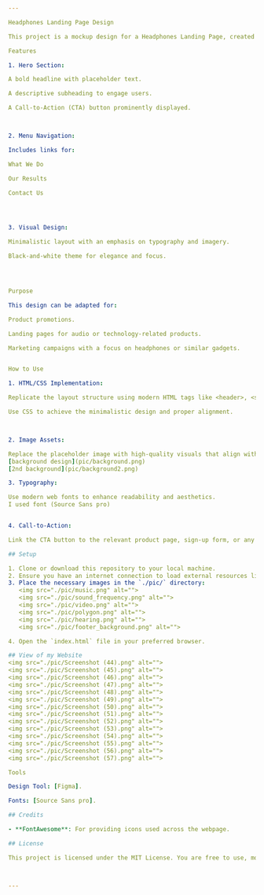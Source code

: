 ```yaml
---

Headphones Landing Page Design

This project is a mockup design for a Headphones Landing Page, created to showcase a promotional or marketing website layout. The design focuses on presenting a call-to-action (CTA) and brief content that introduces the product or service.

Features

1. Hero Section:

A bold headline with placeholder text.

A descriptive subheading to engage users.

A Call-to-Action (CTA) button prominently displayed.



2. Menu Navigation:

Includes links for:

What We Do

Our Results

Contact Us




3. Visual Design:

Minimalistic layout with an emphasis on typography and imagery.

Black-and-white theme for elegance and focus.




Purpose

This design can be adapted for:

Product promotions.

Landing pages for audio or technology-related products.

Marketing campaigns with a focus on headphones or similar gadgets.


How to Use

1. HTML/CSS Implementation:

Replicate the layout structure using modern HTML tags like <header>, <section>, and <footer>.

Use CSS to achieve the minimalistic design and proper alignment.



2. Image Assets:

Replace the placeholder image with high-quality visuals that align with your product.
[background design](pic/background.png)
[2nd background](pic/background2.png)

3. Typography:

Use modern web fonts to enhance readability and aesthetics.
I used font (Source Sans pro)


4. Call-to-Action:

Link the CTA button to the relevant product page, sign-up form, or any intended destination.

## Setup

1. Clone or download this repository to your local machine.
2. Ensure you have an internet connection to load external resources like FontAwesome icons.
3. Place the necessary images in the `./pic/` directory:
   <img src="./pic/music.png" alt="">
   <img src="./pic/sound_frequency.png" alt="">
   <img src="./pic/video.png" alt="">
   <img src="./pic/polygon.png" alt="">
   <img src="./pic/hearing.png" alt="">
   <img src="./pic/footer_background.png" alt="">

4. Open the `index.html` file in your preferred browser.

## View of my Website
<img src="./pic/Screenshot (44).png" alt="">
<img src="./pic/Screenshot (45).png" alt="">
<img src="./pic/Screenshot (46).png" alt="">
<img src="./pic/Screenshot (47).png" alt="">
<img src="./pic/Screenshot (48).png" alt="">
<img src="./pic/Screenshot (49).png" alt="">
<img src="./pic/Screenshot (50).png" alt="">
<img src="./pic/Screenshot (51).png" alt="">
<img src="./pic/Screenshot (52).png" alt="">
<img src="./pic/Screenshot (53).png" alt="">
<img src="./pic/Screenshot (54).png" alt="">
<img src="./pic/Screenshot (55).png" alt="">
<img src="./pic/Screenshot (56).png" alt="">
<img src="./pic/Screenshot (57).png" alt="">

Tools

Design Tool: [Figma].

Fonts: [Source Sans pro].

## Credits

- **FontAwesome**: For providing icons used across the webpage.

## License

This project is licensed under the MIT License. You are free to use, modify, and distribute it for personal or commercial use.



---
```

